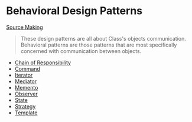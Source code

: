 # Behavioral Design Patterns

[Source Making][source_making]

> These design patterns are all about Class's objects communication. Behavioral patterns are those patterns that are most specifically concerned with communication between objects.

-   [Chain of Responsibility](./chain_of_responsibility.md)
-   [Command](./command.md)
-   [Iterator](./iterator.md)
-   [Mediator](./mediator.md)
-   [Memento](./memento.md)
-   [Observer](./observer.md)
-   [State](./state.md)
-   [Strategy](./strategy.md)
-   [Template](./template.md)

[source_making]: https://sourcemaking.com/design_patterns "Source Making: Design Patterns"
